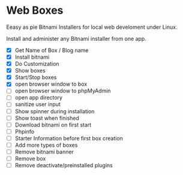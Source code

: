 # Web Boxes

Eeasy as pie Bitnami Installers for local web develoment under Linux.

Install and administer any Bitnami installer from one app.

- [x] Get Name of Box / Blog name
- [x] Install bitnami
- [x] Do Customization
- [x] Show boxes
- [x] Start/Stop boxes
- [x] open browser window to box
- [ ] open browser window to phpMyAdmin
- [ ] open app directory
- [ ] sanitize user input
- [ ] Show spinner during installation
- [ ] Show toast when finished
- [ ] Download bitnami on first start
- [ ] Phpinfo
- [ ] Starter Information before first box creation
- [ ] Add more types of boxes
- [ ] Remove bitnami banner
- [ ] Remove box
- [ ] Remove deactivate/preinstalled plugins
